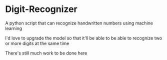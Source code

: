 # Digit-Recognizer
A python script that can recognize handwritten numbers using machine learning 

I'd love to upgrade the model so that it'll be able to be able to recognize two or more digits at the same time

There's still much work to be done here 

